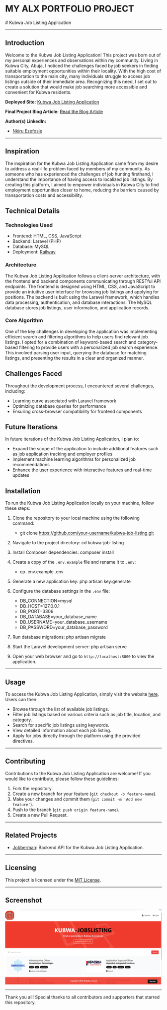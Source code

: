 <h1>MY ALX PORTFOLIO PROJECT</h1>
# Kubwa Job Listing Application

---

## Introduction

Welcome to the Kubwa Job Listing Application! This project was born out of my personal experiences and observations within my community. Living in Kubwa City, Abuja, I noticed the challenges faced by job seekers in finding suitable employment opportunities within their locality. With the high cost of transportation to the main city, many individuals struggle to access job listings outside of their immediate area. Recognizing this need, I set out to create a solution that would make job searching more accessible and convenient for Kubwa residents.

**Deployed Site:** [Kubwa Job Listing Application](https://kubwa-joblistings-production.up.railway.app/)

**Final Project Blog Article:** [Read the Blog Article](https://www.linkedin.com/pulse/portfolio-project-blog-post-nkiru-ezefosie-dlu6f)

**Author(s) LinkedIn:**
- [Nkiru Ezefosie](https://www.linkedin.com/in/nkiru-ezefosie-561809117)

---
## Inspiration

The inspiration for the Kubwa Job Listing Application came from my desire to address a real-life problem faced by members of my community. As someone who has experienced the challenges of job hunting firsthand, I understand the importance of having access to localized job listings. By creating this platform, I aimed to empower individuals in Kubwa City to find employment opportunities closer to home, reducing the barriers caused by transportation costs and accessibility.

## Technical Details

### Technologies Used

- Frontend: HTML, CSS, JavaScript
- Backend: Laravel (PHP)
- Database: MySQL
- Deployment: [Railway](https://railway.app/)

### Architecture

The Kubwa Job Listing Application follows a client-server architecture, with the frontend and backend components communicating through RESTful API endpoints. The frontend is designed using HTML, CSS, and JavaScript to provide an intuitive user interface for browsing job listings and applying for positions. The backend is built using the Laravel framework, which handles data processing, authentication, and database interactions. The MySQL database stores job listings, user information, and application records.

### Core Algorithm

One of the key challenges in developing the application was implementing efficient search and filtering algorithms to help users find relevant job listings. I opted for a combination of keyword-based search and category-based filtering to provide users with a personalized job search experience. This involved parsing user input, querying the database for matching listings, and presenting the results in a clear and organized manner.

## Challenges Faced

Throughout the development process, I encountered several challenges, including:

- Learning curve associated with Laravel framework
- Optimizing database queries for performance
- Ensuring cross-browser compatibility for frontend components

## Future Iterations

In future iterations of the Kubwa Job Listing Application, I plan to:

- Expand the scope of the application to include additional features such as job application tracking and employer profiles
- Implement machine learning algorithms for personalized job recommendations
- Enhance the user experience with interactive features and real-time updates

## Installation

To run the Kubwa Job Listing Application locally on your machine, follow these steps:

1. Clone the repository to your local machine using the following command:
   - git clone https://github.com/your-username/kubwa-job-listing.git
2. Navigate to the project directory:
   cd kubwa-job-listing
3. Install Composer dependencies:
   composer install
4. Create a copy of the `.env.example` file and rename it to `.env`:
   - cp .env.example .env
5. Generate a new application key:
   php artisan key:generate
6. Configure the database settings in the `.env` file:
   - DB_CONNECTION=mysql
   - DB_HOST=127.0.0.1
   - DB_PORT=3306
   - DB_DATABASE=your_database_name
   - DB_USERNAME=your_database_username
   - DB_PASSWORD=your_database_password
7. Run database migrations:
   php artisan migrate 
8. Start the Laravel development server:
   php artisan serve
   
9. Open your web browser and go to `http://localhost:8000` to view the application.

---

## Usage

To access the Kubwa Job Listing Application, simply visit the website [here](https://kubwa-joblistings-production.up.railway.app/). Users can then:

- Browse through the list of available job listings.
- Filter job listings based on various criteria such as job title, location, and category.
- Search for specific job listings using keywords.
- View detailed information about each job listing.
- Apply for jobs directly through the platform using the provided directives.

---

## Contributing

Contributions to the Kubwa Job Listing Application are welcome! If you would like to contribute, please follow these guidelines:

1. Fork the repository.
2. Create a new branch for your feature (`git checkout -b feature-name`).
3. Make your changes and commit them (`git commit -m 'Add new feature'`).
4. Push to the branch (`git push origin feature-name`).
5. Create a new Pull Request.

---

## Related Projects

- [Jobberman](https://www.jobberman.com): Backend API for the Kubwa Job Listing Application.

---

## Licensing

This project is licensed under the [MIT License](https://opensource.org/licenses/MIT).

---

## Screenshot

![Kubwa Job Listing Application](home.png)

---

Thank you all!
Special thanks to all contributors and supporters that starred this repository.





   






